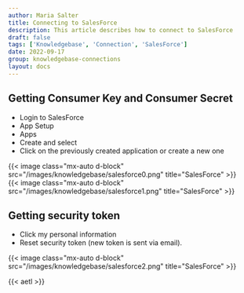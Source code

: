 ```yaml
---
author: Maria Salter
title: Connecting to SalesForce
description: This article describes how to connect to SalesForce
draft: false
tags: ['Knowledgebase', 'Connection', 'SalesForce']
date: 2022-09-17
group: knowledgebase-connections
layout: docs
---
```


## Getting Consumer Key and Consumer Secret

- Login to SalesForce
- App Setup
- Apps
- Create and select
- Click on the previously created application or create a new one

{{< image class="mx-auto d-block"  src="/images/knowledgebase/salesforce0.png" title="SalesForce" >}}
\
{{< image class="mx-auto d-block"  src="/images/knowledgebase/salesforce1.png" title="SalesForce" >}}

## Getting security token

- Click my personal information
- Reset security token (new token is sent via email).

{{< image class="mx-auto d-block"  src="/images/knowledgebase/salesforce2.png" title="SalesForce" >}}

{{< aetl >}}
